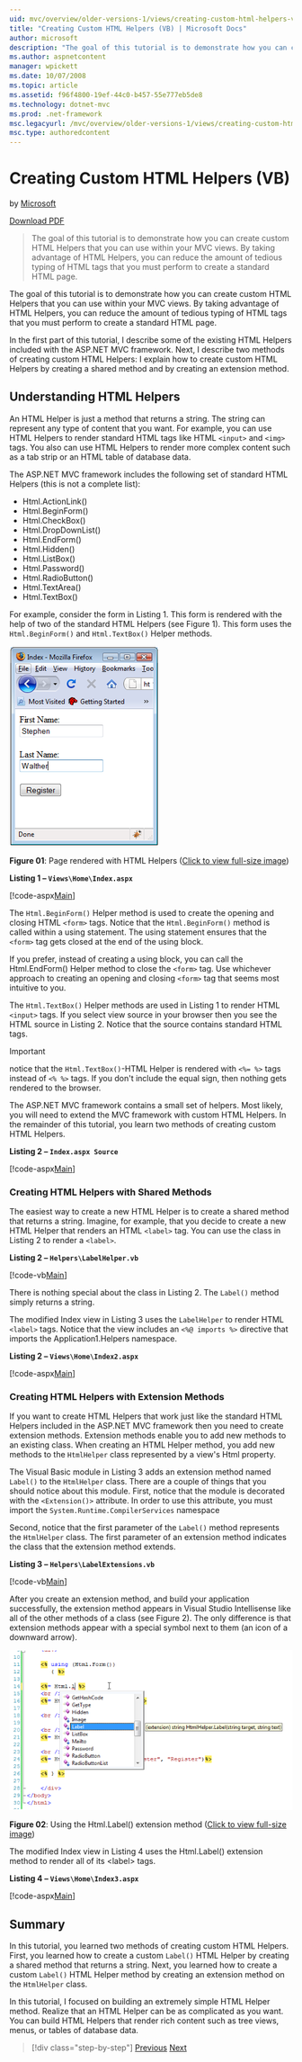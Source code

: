 ```yaml
---
uid: mvc/overview/older-versions-1/views/creating-custom-html-helpers-vb
title: "Creating Custom HTML Helpers (VB) | Microsoft Docs"
author: microsoft
description: "The goal of this tutorial is to demonstrate how you can create custom HTML Helpers that you can use within your MVC views. By taking advantage of HTML Helper..."
ms.author: aspnetcontent
manager: wpickett
ms.date: 10/07/2008
ms.topic: article
ms.assetid: f96f4800-19ef-44c0-b457-55e777eb5de8
ms.technology: dotnet-mvc
ms.prod: .net-framework
msc.legacyurl: /mvc/overview/older-versions-1/views/creating-custom-html-helpers-vb
msc.type: authoredcontent
---
```

Creating Custom HTML Helpers (VB)
====================
by [Microsoft](https://github.com/microsoft)

[Download PDF](http://download.microsoft.com/download/1/1/f/11f721aa-d749-4ed7-bb89-a681b68894e6/ASPNET_MVC_Tutorial_9_VB.pdf)

> The goal of this tutorial is to demonstrate how you can create custom HTML Helpers that you can use within your MVC views. By taking advantage of HTML Helpers, you can reduce the amount of tedious typing of HTML tags that you must perform to create a standard HTML page.


The goal of this tutorial is to demonstrate how you can create custom HTML Helpers that you can use within your MVC views. By taking advantage of HTML Helpers, you can reduce the amount of tedious typing of HTML tags that you must perform to create a standard HTML page.

In the first part of this tutorial, I describe some of the existing HTML Helpers included with the ASP.NET MVC framework. Next, I describe two methods of creating custom HTML Helpers: I explain how to create custom HTML Helpers by creating a shared method and by creating an extension method.

## Understanding HTML Helpers

An HTML Helper is just a method that returns a string. The string can represent any type of content that you want. For example, you can use HTML Helpers to render standard HTML tags like HTML `<input>` and `<img>` tags. You also can use HTML Helpers to render more complex content such as a tab strip or an HTML table of database data.

The ASP.NET MVC framework includes the following set of standard HTML Helpers (this is not a complete list):

- Html.ActionLink()
- Html.BeginForm()
- Html.CheckBox()
- Html.DropDownList()
- Html.EndForm()
- Html.Hidden()
- Html.ListBox()
- Html.Password()
- Html.RadioButton()
- Html.TextArea()
- Html.TextBox()

For example, consider the form in Listing 1. This form is rendered with the help of two of the standard HTML Helpers (see Figure 1). This form uses the `Html.BeginForm()` and `Html.TextBox()` Helper methods.


[![Page rendered with HTML Helpers](creating-custom-html-helpers-vb/_static/image2.png)](creating-custom-html-helpers-vb/_static/image1.png)

**Figure 01**: Page rendered with HTML Helpers ([Click to view full-size image](creating-custom-html-helpers-vb/_static/image3.png))


**Listing 1 – `Views\Home\Index.aspx`**

[!code-aspx[Main](creating-custom-html-helpers-vb/samples/sample1.aspx)]

The `Html.BeginForm()` Helper method is used to create the opening and closing HTML `<form>` tags. Notice that the `Html.BeginForm()` method is called within a using statement. The using statement ensures that the `<form>` tag gets closed at the end of the using block.

If you prefer, instead of creating a using block, you can call the Html.EndForm() Helper method to close the `<form>` tag. Use whichever approach to creating an opening and closing `<form>` tag that seems most intuitive to you.

The `Html.TextBox()` Helper methods are used in Listing 1 to render HTML `<input>` tags. If you select view source in your browser then you see the HTML source in Listing 2. Notice that the source contains standard HTML tags.

> [!IMPORTANT]
> notice that the `Html.TextBox()`-HTML Helper is rendered with `<%= %>` tags instead of `<% %>` tags. If you don't include the equal sign, then nothing gets rendered to the browser.

The ASP.NET MVC framework contains a small set of helpers. Most likely, you will need to extend the MVC framework with custom HTML Helpers. In the remainder of this tutorial, you learn two methods of creating custom HTML Helpers.

**Listing 2 – `Index.aspx Source`**

[!code-aspx[Main](creating-custom-html-helpers-vb/samples/sample2.aspx)]

### Creating HTML Helpers with Shared Methods

The easiest way to create a new HTML Helper is to create a shared method that returns a string. Imagine, for example, that you decide to create a new HTML Helper that renders an HTML `<label>` tag. You can use the class in Listing 2 to render a `<label>`.

**Listing 2 – `Helpers\LabelHelper.vb`**

[!code-vb[Main](creating-custom-html-helpers-vb/samples/sample3.vb)]

There is nothing special about the class in Listing 2. The `Label()` method simply returns a string.

The modified Index view in Listing 3 uses the `LabelHelper` to render HTML `<label>` tags. Notice that the view includes an `<%@ imports %>` directive that imports the Application1.Helpers namespace.

**Listing 2 – `Views\Home\Index2.aspx`**

[!code-aspx[Main](creating-custom-html-helpers-vb/samples/sample4.aspx)]

### Creating HTML Helpers with Extension Methods

If you want to create HTML Helpers that work just like the standard HTML Helpers included in the ASP.NET MVC framework then you need to create extension methods. Extension methods enable you to add new methods to an existing class. When creating an HTML Helper method, you add new methods to the `HtmlHelper` class represented by a view's Html property.

The Visual Basic module in Listing 3 adds an extension method named `Label()` to the `HtmlHelper` class. There are a couple of things that you should notice about this module. First, notice that the module is decorated with the `<Extension()>` attribute. In order to use this attribute, you must import the `System.Runtime.CompilerServices` namespace

Second, notice that the first parameter of the `Label()` method represents the `HtmlHelper` class. The first parameter of an extension method indicates the class that the extension method extends.

**Listing 3 – `Helpers\LabelExtensions.vb`**

[!code-vb[Main](creating-custom-html-helpers-vb/samples/sample5.vb)]

After you create an extension method, and build your application successfully, the extension method appears in Visual Studio Intellisense like all of the other methods of a class (see Figure 2). The only difference is that extension methods appear with a special symbol next to them (an icon of a downward arrow).


[![Using the Html.Label() extension method](creating-custom-html-helpers-vb/_static/image5.png)](creating-custom-html-helpers-vb/_static/image4.png)

**Figure 02**: Using the Html.Label() extension method  ([Click to view full-size image](creating-custom-html-helpers-vb/_static/image6.png))


The modified Index view in Listing 4 uses the Html.Label() extension method to render all of its &lt;label&gt; tags.

**Listing 4 – `Views\Home\Index3.aspx`**

[!code-aspx[Main](creating-custom-html-helpers-vb/samples/sample6.aspx)]

## Summary

In this tutorial, you learned two methods of creating custom HTML Helpers. First, you learned how to create a custom `Label()` HTML Helper by creating a shared method that returns a string. Next, you learned how to create a custom `Label()` HTML Helper method by creating an extension method on the `HtmlHelper` class.

In this tutorial, I focused on building an extremely simple HTML Helper method. Realize that an HTML Helper can be as complicated as you want. You can build HTML Helpers that render rich content such as tree views, menus, or tables of database data.

> [!div class="step-by-step"]
> [Previous](asp-net-mvc-views-overview-vb.md)
> [Next](using-the-tagbuilder-class-to-build-html-helpers-vb.md)
